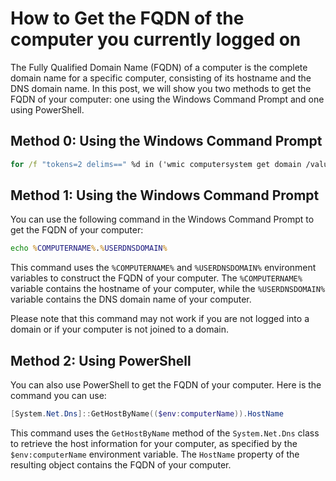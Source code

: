 # How to Get the FQDN of the computer you currently logged on

The Fully Qualified Domain Name (FQDN) of a computer is the complete domain name for a specific computer, consisting of its hostname and the DNS domain name. In this post, we will show you two methods to get the FQDN of your computer: one using the Windows Command Prompt and one using PowerShell.


## Method 0: Using the Windows Command Prompt
```cmd
for /f "tokens=2 delims==" %d in ('wmic computersystem get domain /value ^| findstr /i "Domain"') do @echo %COMPUTERNAME%.%d
```

## Method 1: Using the Windows Command Prompt

You can use the following command in the Windows Command Prompt to get the FQDN of your computer:

```cmd
echo %COMPUTERNAME%.%USERDNSDOMAIN%
```

This command uses the `%COMPUTERNAME%` and `%USERDNSDOMAIN%` environment variables to construct the FQDN of your computer. The `%COMPUTERNAME%` variable contains the hostname of your computer, while the `%USERDNSDOMAIN%` variable contains the DNS domain name of your computer.

Please note that this command may not work if you are not logged into a domain or if your computer is not joined to a domain.

## Method 2: Using PowerShell

You can also use PowerShell to get the FQDN of your computer. Here is the command you can use:

```PowerShell
[System.Net.Dns]::GetHostByName(($env:computerName)).HostName
```

This command uses the `GetHostByName` method of the `System.Net.Dns` class to retrieve the host information for your computer, as specified by the `$env:computerName` environment variable. The `HostName` property of the resulting object contains the FQDN of your computer.
